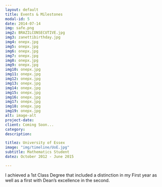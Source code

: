```yaml
---
layout: default
title: Events & Milestones
modal-id: 5
date: 2014-07-14
img: safe.png
img2: BRAZILCONSECUTIVE.jpg
img3: zanettibirthday.jpg
img4: onepx.jpg
img5: onepx.jpg
img6: onepx.jpg
img7: onepx.jpg
img8: onepx.jpg
img9: onepx.jpg
img10: onepx.jpg
img11: onepx.jpg
img12: onepx.jpg
img13: onepx.jpg
img14: onepx.jpg
img15: onepx.jpg
img16: onepx.jpg
img17: onepx.jpg
img18: onepx.jpg
img19: onepx.jpg
alt: image-alt
project-date:
client: Coming Soon...
category:
description:

titlez: University of Essex
image: "img/timeline/UoE.jpg"
subtitle: Mathematics Student
datez: October 2012 - June 2015

---
```

I achieved a 1st Class Degree that included a distinction in my First year as well as a first with
Dean’s excellence in the second.
